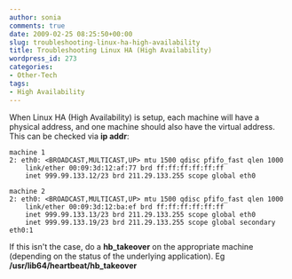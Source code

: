 ```yaml
---
author: sonia
comments: true
date: 2009-02-25 08:25:50+00:00
slug: troubleshooting-linux-ha-high-availability
title: Troubleshooting Linux HA (High Availability)
wordpress_id: 273
categories:
- Other-Tech
tags:
- High Availability
---
```


When Linux HA (High Availability) is setup, each machine will have a physical address, and one machine should also have the virtual address. This can be checked via **ip addr**:

    
    machine 1
    2: eth0: <BROADCAST,MULTICAST,UP> mtu 1500 qdisc pfifo_fast qlen 1000
        link/ether 00:09:3d:12:af:77 brd ff:ff:ff:ff:ff:ff
        inet 999.99.133.12/23 brd 211.29.133.255 scope global eth0
    
    machine 2
    2: eth0: <BROADCAST,MULTICAST,UP> mtu 1500 qdisc pfifo_fast qlen 1000
        link/ether 00:09:3d:12:ba:ef brd ff:ff:ff:ff:ff:ff
        inet 999.99.133.13/23 brd 211.29.133.255 scope global eth0
        inet 999.99.133.19/23 brd 211.29.133.255 scope global secondary eth0:1


If this isn't the case, do a **hb_takeover** on the appropriate machine (depending on the status of the underlying application). Eg **/usr/lib64/heartbeat/hb_takeover**
